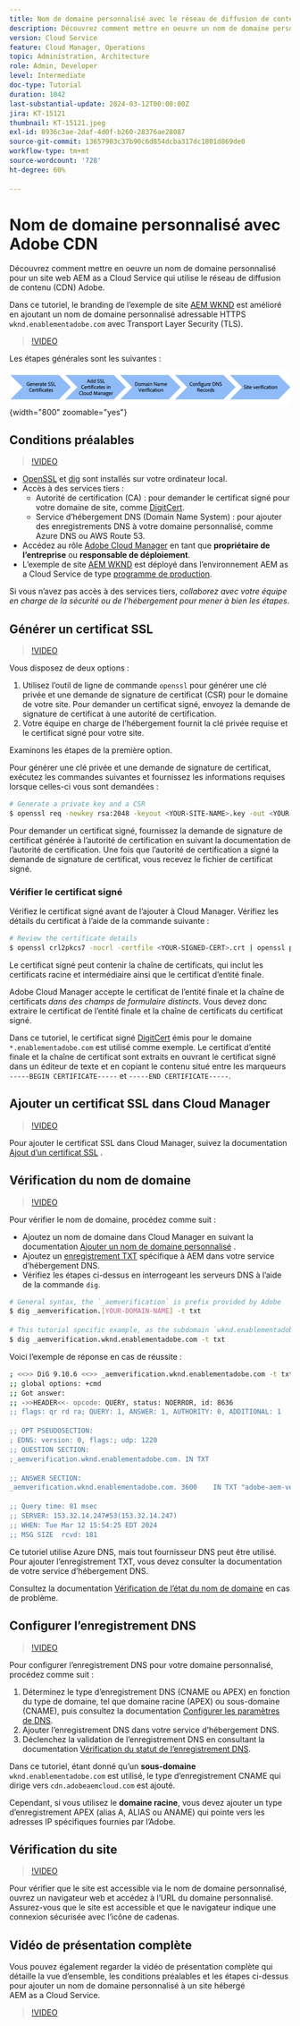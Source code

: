 ```yaml
---
title: Nom de domaine personnalisé avec le réseau de diffusion de contenu géré par Adobe
description: Découvrez comment mettre en oeuvre un nom de domaine personnalisé sur le site web AEM as a Cloud Service qui utilise un réseau de diffusion de contenu géré par Adobe.
version: Cloud Service
feature: Cloud Manager, Operations
topic: Administration, Architecture
role: Admin, Developer
level: Intermediate
doc-type: Tutorial
duration: 1042
last-substantial-update: 2024-03-12T00:00:00Z
jira: KT-15121
thumbnail: KT-15121.jpeg
exl-id: 8936c3ae-2daf-4d0f-b260-28376ae28087
source-git-commit: 13657903c37b90c6d854dcba317dc1801d869de0
workflow-type: tm+mt
source-wordcount: '728'
ht-degree: 60%

---
```


# Nom de domaine personnalisé avec Adobe CDN

Découvrez comment mettre en oeuvre un nom de domaine personnalisé pour un site web AEM as a Cloud Service qui utilise le réseau de diffusion de contenu (CDN) Adobe.

Dans ce tutoriel, le branding de l’exemple de site [AEM WKND](https://github.com/adobe/aem-guides-wknd) est amélioré en ajoutant un nom de domaine personnalisé adressable HTTPS `wknd.enablementadobe.com` avec Transport Layer Security (TLS).

>[!VIDEO](https://video.tv.adobe.com/v/3427903?quality=12&learn=on)

Les étapes générales sont les suivantes :

![Nom de domaine personnalisé avec Adobe CDN](./assets/add-custom-domain-name-with-Adobe-CDN.png){width="800" zoomable="yes"}

## Conditions préalables

>[!VIDEO](https://video.tv.adobe.com/v/3427909?quality=12&learn=on)

- [OpenSSL](https://www.openssl.org/) et [dig](https://www.isc.org/blogs/dns-checker/) sont installés sur votre ordinateur local.
- Accès à des services tiers :
   - Autorité de certification (CA) : pour demander le certificat signé pour votre domaine de site, comme [DigitCert](https://www.digicert.com/).
   - Service d’hébergement DNS (Domain Name System) : pour ajouter des enregistrements DNS à votre domaine personnalisé, comme Azure DNS ou AWS Route 53.
- Accédez au rôle [Adobe Cloud Manager](https://my.cloudmanager.adobe.com/) en tant que **propriétaire de l’entreprise** ou **responsable de déploiement**.
- L’exemple de site [AEM WKND](https://github.com/adobe/aem-guides-wknd) est déployé dans l’environnement AEM as a Cloud Service de type [programme de production](https://experienceleague.adobe.com/fr/docs/experience-manager-cloud-service/content/implementing/using-cloud-manager/programs/introduction-production-programs).

Si vous n’avez pas accès à des services tiers, _collaborez avec votre équipe en charge de la sécurité ou de l’hébergement pour mener à bien les étapes_.

## Générer un certificat SSL

>[!VIDEO](https://video.tv.adobe.com/v/3427908?quality=12&learn=on)

Vous disposez de deux options :

1. Utilisez l’outil de ligne de commande `openssl` pour générer une clé privée et une demande de signature de certificat (CSR) pour le domaine de votre site. Pour demander un certificat signé, envoyez la demande de signature de certificat à une autorité de certification.
1. Votre équipe en charge de l’hébergement fournit la clé privée requise et le certificat signé pour votre site.

Examinons les étapes de la première option.

Pour générer une clé privée et une demande de signature de certificat, exécutez les commandes suivantes et fournissez les informations requises lorsque celles-ci vous sont demandées :

```bash
# Generate a private key and a CSR
$ openssl req -newkey rsa:2048 -keyout <YOUR-SITE-NAME>.key -out <YOUR-SITE-NAME>.csr -nodes
```

Pour demander un certificat signé, fournissez la demande de signature de certificat générée à l’autorité de certification en suivant la documentation de l’autorité de certification. Une fois que l’autorité de certification a signé la demande de signature de certificat, vous recevez le fichier de certificat signé.

### Vérifier le certificat signé

Vérifiez le certificat signé avant de l’ajouter à Cloud Manager. Vérifiez les détails du certificat à l’aide de la commande suivante :

```bash
# Review the certificate details
$ openssl crl2pkcs7 -nocrl -certfile <YOUR-SIGNED-CERT>.crt | openssl pkcs7 -print_certs -noout
```

Le certificat signé peut contenir la chaîne de certificats, qui inclut les certificats racine et intermédiaire ainsi que le certificat d’entité finale.

Adobe Cloud Manager accepte le certificat de l’entité finale et la chaîne de certificats _dans des champs de formulaire distincts_. Vous devez donc extraire le certificat de l’entité finale et la chaîne de certificats du certificat signé.

Dans ce tutoriel, le certificat signé [DigitCert](https://www.digicert.com/) émis pour le domaine `*.enablementadobe.com` est utilisé comme exemple. Le certificat d’entité finale et la chaîne de certificat sont extraits en ouvrant le certificat signé dans un éditeur de texte et en copiant le contenu situé entre les marqueurs `-----BEGIN CERTIFICATE-----` et `-----END CERTIFICATE-----`.

## Ajouter un certificat SSL dans Cloud Manager

>[!VIDEO](https://video.tv.adobe.com/v/3427906?quality=12&learn=on)

Pour ajouter le certificat SSL dans Cloud Manager, suivez la documentation [Ajout d’un certificat SSL](https://experienceleague.adobe.com/fr/docs/experience-manager-cloud-service/content/implementing/using-cloud-manager/manage-ssl-certificates/add-ssl-certificate) .

## Vérification du nom de domaine

>[!VIDEO](https://video.tv.adobe.com/v/3427905?quality=12&learn=on)

Pour vérifier le nom de domaine, procédez comme suit :

- Ajoutez un nom de domaine dans Cloud Manager en suivant la documentation [Ajouter un nom de domaine personnalisé](https://experienceleague.adobe.com/fr/docs/experience-manager-cloud-service/content/implementing/using-cloud-manager/custom-domain-names/add-custom-domain-name) .
- Ajoutez un [enregistrement TXT](https://experienceleague.adobe.com/fr/docs/experience-manager-cloud-service/content/implementing/using-cloud-manager/custom-domain-names/add-text-record) spécifique à AEM dans votre service d’hébergement DNS.
- Vérifiez les étapes ci-dessus en interrogeant les serveurs DNS à l’aide de la commande `dig`.

```bash
# General syntax, the `_aemverification` is prefix provided by Adobe
$ dig _aemverification.[YOUR-DOMAIN-NAME] -t txt

# This tutorial specific example, as the subdomain `wknd.enablementadobe.com` is used
$ dig _aemverification.wknd.enablementadobe.com -t txt
```

Voici l’exemple de réponse en cas de réussite :

```bash
; <<>> DiG 9.10.6 <<>> _aemverification.wknd.enablementadobe.com -t txt
;; global options: +cmd
;; Got answer:
;; ->>HEADER<<- opcode: QUERY, status: NOERROR, id: 8636
;; flags: qr rd ra; QUERY: 1, ANSWER: 1, AUTHORITY: 0, ADDITIONAL: 1

;; OPT PSEUDOSECTION:
; EDNS: version: 0, flags:; udp: 1220
;; QUESTION SECTION:
;_aemverification.wknd.enablementadobe.com. IN TXT

;; ANSWER SECTION:
_aemverification.wknd.enablementadobe.com. 3600    IN TXT "adobe-aem-verification=wknd.enablementadobe.com/105881/991000/bef0e843-9280-4385-9984-357ed9a4217b"

;; Query time: 81 msec
;; SERVER: 153.32.14.247#53(153.32.14.247)
;; WHEN: Tue Mar 12 15:54:25 EDT 2024
;; MSG SIZE  rcvd: 181
```

Ce tutoriel utilise Azure DNS, mais tout fournisseur DNS peut être utilisé. Pour ajouter l’enregistrement TXT, vous devez consulter la documentation de votre service d’hébergement DNS.

Consultez la documentation [Vérification de l’état du nom de domaine](https://experienceleague.adobe.com/fr/docs/experience-manager-cloud-service/content/implementing/using-cloud-manager/custom-domain-names/check-domain-name-status) en cas de problème.

## Configurer l’enregistrement DNS

>[!VIDEO](https://video.tv.adobe.com/v/3427907?quality=12&learn=on)

Pour configurer l’enregistrement DNS pour votre domaine personnalisé, procédez comme suit :

1. Déterminez le type d’enregistrement DNS (CNAME ou APEX) en fonction du type de domaine, tel que domaine racine (APEX) ou sous-domaine (CNAME), puis consultez la documentation [Configurer les paramètres de DNS](https://experienceleague.adobe.com/fr/docs/experience-manager-cloud-service/content/implementing/using-cloud-manager/custom-domain-names/configure-dns-settings).
1. Ajouter l’enregistrement DNS dans votre service d’hébergement DNS.
1. Déclenchez la validation de l’enregistrement DNS en consultant la documentation [Vérification du statut de l’enregistrement DNS](https://experienceleague.adobe.com/fr/docs/experience-manager-cloud-service/content/implementing/using-cloud-manager/custom-domain-names/check-dns-record-status).

Dans ce tutoriel, étant donné qu’un **sous-domaine** `wknd.enablementadobe.com` est utilisé, le type d’enregistrement CNAME qui dirige vers `cdn.adobeaemcloud.com` est ajouté.

Cependant, si vous utilisez le **domaine racine**, vous devez ajouter un type d’enregistrement APEX (alias A, ALIAS ou ANAME) qui pointe vers les adresses IP spécifiques fournies par l’Adobe.

## Vérification du site

>[!VIDEO](https://video.tv.adobe.com/v/3427904?quality=12&learn=on)

Pour vérifier que le site est accessible via le nom de domaine personnalisé, ouvrez un navigateur web et accédez à l’URL du domaine personnalisé. Assurez-vous que le site est accessible et que le navigateur indique une connexion sécurisée avec l’icône de cadenas.

## Vidéo de présentation complète

Vous pouvez également regarder la vidéo de présentation complète qui détaille la vue d’ensemble, les conditions préalables et les étapes ci-dessus pour ajouter un nom de domaine personnalisé à un site hébergé AEM as a Cloud Service.

>[!VIDEO](https://video.tv.adobe.com/v/3427817?quality=12&learn=on)
